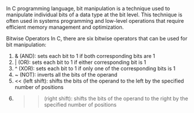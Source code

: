 In C programming language, bit manipulation is a technique used to manipulate individual bits of a data type at the bit level. This technique is often used in systems programming and low-level operations that require efficient memory management and optimization.

Bitwise Operators
In C, there are six bitwise operators that can be used for bit manipulation:

1. & (AND): sets each bit to 1 if both corresponding bits are 1
2. | (OR): sets each bit to 1 if either corresponding bit is 1
3. ^ (XOR): sets each bit to 1 if only one of the corresponding bits is 1
4. ~ (NOT): inverts all the bits of the operand
5. << (left shift): shifts the bits of the operand to the left by the specified number of positions
6. >> (right shift): shifts the bits of the operand to the right by the specified number of positions
